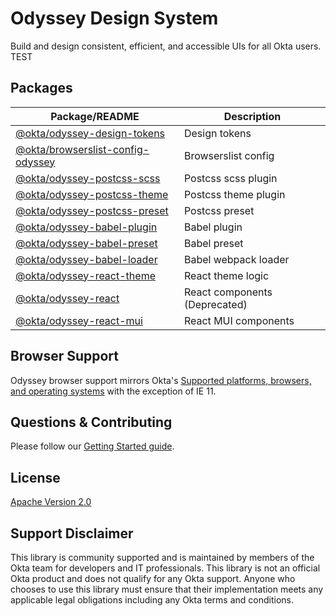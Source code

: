 # Odyssey Design System

Build and design consistent, efficient, and accessible UIs for all Okta users. TEST

## Packages

| Package/README                                                                                                                  | Description                   |
| ------------------------------------------------------------------------------------------------------------------------------- | ----------------------------- |
| [@okta/odyssey-design-tokens](https://github.com/okta/odyssey/blob/master/packages/odyssey-design-tokens/README.md)             | Design tokens                 |
| [@okta/browserslist-config-odyssey](https://github.com/okta/odyssey/blob/master/packages/browserslist-config-odyssey/README.md) | Browserslist config           |
| [@okta/odyssey-postcss-scss](https://github.com/okta/odyssey/blob/master/packages/odyssey-postcss-scss/README.md)               | Postcss scss plugin           |
| [@okta/odyssey-postcss-theme](https://github.com/okta/odyssey/blob/master/packages/odyssey-postcss-theme/README.md)             | Postcss theme plugin          |
| [@okta/odyssey-postcss-preset](https://github.com/okta/odyssey/blob/master/packages/odyssey-postcss-preset/README.md)           | Postcss preset                |
| [@okta/odyssey-babel-plugin](https://github.com/okta/odyssey/blob/master/packages/odyssey-babel-plugin/README.md)               | Babel plugin                  |
| [@okta/odyssey-babel-preset](https://github.com/okta/odyssey/blob/master/packages/odyssey-babel-preset/README.md)               | Babel preset                  |
| [@okta/odyssey-babel-loader](https://github.com/okta/odyssey/blob/master/packages/odyssey-babel-loader/README.md)               | Babel webpack loader          |
| [@okta/odyssey-react-theme](https://github.com/okta/odyssey/blob/master/packages/odyssey-react-theme/README.md)                 | React theme logic             |
| [@okta/odyssey-react](https://github.com/okta/odyssey/blob/master/packages/odyssey-react/README.md)                             | React components (Deprecated) |
| [@okta/odyssey-react-mui](https://github.com/okta/odyssey/blob/master/packages/odyssey-react-mui/README.md)                     | React MUI components          |

## Browser Support

Odyssey browser support mirrors Okta's [Supported platforms, browsers, and operating systems](https://help.okta.com/en/prod/Content/Topics/Miscellaneous/Platforms_Browser_OS_Support.htm) with the exception of IE 11.

## Questions & Contributing

Please follow our [Getting Started guide](https://odyssey.okta.design/?path=/story/contributing-getting-started--page).

## License

[Apache Version 2.0](https://github.com/okta/odyssey/blob/master/LICENSE)

## Support Disclaimer

This library is community supported and is maintained by members of the Okta team for developers and IT professionals.
This library is not an official Okta product and does not qualify for any Okta support. Anyone who chooses to use this
library must ensure that their implementation meets any applicable legal obligations including any Okta terms and conditions.
